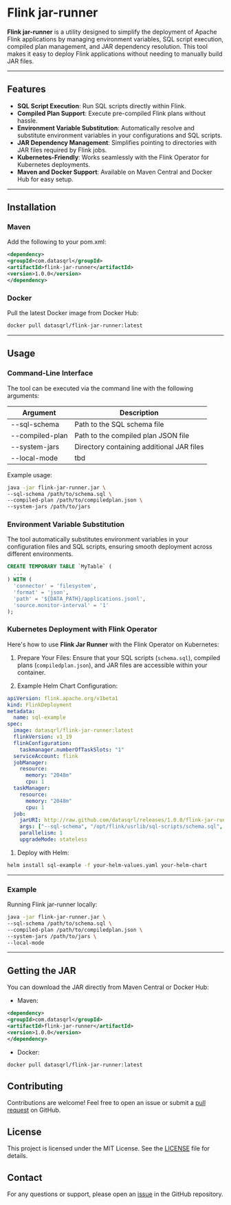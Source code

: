 # Flink jar-runner

**Flink jar-runner** is a utility designed to simplify the deployment of Apache Flink applications by managing environment variables, SQL script execution, compiled plan management, and JAR dependency resolution. This tool makes it easy to deploy Flink applications without needing to manually build JAR files.

---

## Features

- **SQL Script Execution**: Run SQL scripts directly within Flink.
- **Compiled Plan Support**: Execute pre-compiled Flink plans without hassle.
- **Environment Variable Substitution**: Automatically resolve and substitute environment variables in your configurations and SQL scripts.
- **JAR Dependency Management**: Simplifies pointing to directories with JAR files required by Flink jobs.
- **Kubernetes-Friendly**: Works seamlessly with the Flink Operator for Kubernetes deployments.
- **Maven and Docker Support**: Available on Maven Central and Docker Hub for easy setup.

---

## Installation

### Maven
Add the following to your pom.xml:

```xml
<dependency>
<groupId>com.datasqrl</groupId>
<artifactId>flink-jar-runner</artifactId>
<version>1.0.0</version>
</dependency>
```

### Docker
Pull the latest Docker image from Docker Hub:

```bash
docker pull datasqrl/flink-jar-runner:latest
```
---

## Usage
### Command-Line Interface
The tool can be executed via the command line with the following arguments:

| Argument	| Description                                |
 ----------- |--------------------------------------------|
|--sql-schema| 	Path to the SQL schema file               |
|--compiled-plan| 	Path to the compiled plan JSON file       |
|--system-jars| 	Directory containing additional JAR files |
|--local-mode| 	tbd                                       |

Example usage:
```bash
java -jar flink-jar-runner.jar \
--sql-schema /path/to/schema.sql \
--compiled-plan /path/to/compiledplan.json \
--system-jars /path/to/jars
```

### Environment Variable Substitution
The tool automatically substitutes environment variables in your configuration files and SQL scripts, ensuring smooth deployment across different environments.

```sql
CREATE TEMPORARY TABLE `MyTable` (
  ...
) WITH (
  'connector' = 'filesystem',
  'format' = 'json',
  'path' = '${DATA_PATH}/applications.jsonl',
  'source.monitor-interval' = '1'
);
```

### Kubernetes Deployment with Flink Operator
Here's how to use **Flink Jar Runner** with the Flink Operator on Kubernetes:

1. Prepare Your Files: Ensure that your SQL scripts (`schema.sql`), compiled plans (`compiledplan.json`), and JAR files are accessible within your container.

1. Example Helm Chart Configuration:

```yaml
apiVersion: flink.apache.org/v1beta1
kind: FlinkDeployment
metadata:
  name: sql-example
spec:
  image: datasqrl/flink-jar-runner:latest
  flinkVersion: v1_19
  flinkConfiguration:
    taskmanager.numberOfTaskSlots: "1"
  serviceAccount: flink
  jobManager:
    resource:
      memory: "2048m"
      cpu: 1
  taskManager:
    resource:
      memory: "2048m"
      cpu: 1
  job:
    jarURI: http://raw.github.com/datasqrl/releases/1.0.0/flink-jar-runner.jar
    args: ["--sql-schema", "/opt/flink/usrlib/sql-scripts/schema.sql", "--compiled-plan", "/opt/flink/usrlib/sql-scripts/compiledplan.json", "--system-jars", "/opt/flink/usrlib/jars"]
    parallelism: 1
    upgradeMode: stateless
```

1. Deploy with Helm:
```bash
helm install sql-example -f your-helm-values.yaml your-helm-chart
```
---

### Example
Running Flink jar-runner locally:

```bash
java -jar flink-jar-runner.jar \
--sql-schema /path/to/schema.sql \
--compiled-plan /path/to/compiledplan.json \
--system-jars /path/to/jars \
--local-mode
```

---
## Getting the JAR
You can download the JAR directly from Maven Central or Docker Hub:

- Maven:

```xml
<dependency>
<groupId>com.datasqrl</groupId>
<artifactId>flink-jar-runner</artifactId>
<version>1.0.0</version>
</dependency>
```
- Docker:

```bash
docker pull datasqrl/flink-jar-runner:latest
```

## Contributing
Contributions are welcome! Feel free to open an issue or submit a [pull request](https://github.com/DataSQRL/flink-jar-runner/pulls) on GitHub.

## License
This project is licensed under the MIT License. See the [LICENSE](https://github.com/DataSQRL/flink-jar-runner/blob/main/LICENSE) file for details.

## Contact
For any questions or support, please open an [issue](https://github.com/DataSQRL/flink-jar-runner/issues) in the GitHub repository.